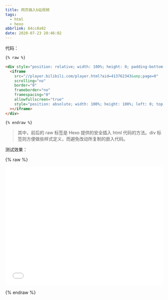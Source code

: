 ```yaml
---
title: 网页插入b站视频
tags:
  - html
  - hexo
abbrlink: 84cc0a92
date: 2020-07-23 20:46:02
---
```


代码：

```html
{% raw %}

<div style="position: relative; width: 100%; height: 0; padding-bottom: 75%;">
  <iframe
    src="//player.bilibili.com/player.html?aid=413762343&amp;page=0"
    scrolling="no"
    border="0"
    frameborder="no"
    framespacing="0"
    allowfullscreen="true"
    style="position: absolute; width: 100%; height: 100%; left: 0; top: 0;"
  ></iframe>
</div>

{% endraw %}
```

> 其中，前后的 raw 标签是 Hexo 提供的安全插入 html 代码的方法。div 标签则方便做些样式定义，而避免改动所复制的嵌入代码。

测试效果：

{% raw %}

<div style="position: relative; width: 100%; height: 0; padding-bottom: 75%;"><iframe src="//player.bilibili.com/player.html?aid=413762343&amp;page=0" scrolling="no" border="0" frameborder="no" framespacing="0" allowfullscreen="true" style="position: absolute; width: 100%; height: 100%; left: 0; top: 0;"></iframe></div>

{% endraw %}
